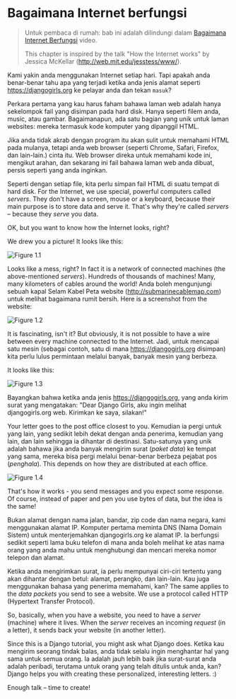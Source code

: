 # Bagaimana Internet berfungsi

> Untuk pembaca di rumah: bab ini adalah dilindungi dalam [Bagaimana Internet Berfungsi](https://www.youtube.com/watch?v=oM9yAA09wdc) video.
> 
> This chapter is inspired by the talk "How the Internet works" by Jessica McKellar (http://web.mit.edu/jesstess/www/).

Kami yakin anda menggunakan Internet setiap hari. Tapi apakah anda benar-benar tahu apa yang terjadi ketika anda jenis alamat seperti https://djangogirls.org ke pelayar anda dan tekan `masuk`?

Perkara pertama yang kau harus faham bahawa laman web adalah hanya sekelompok fail yang disimpan pada hard disk. Hanya seperti filem anda, music, atau gambar. Bagaimanapun, ada satu bagian yang unik untuk laman websites: mereka termasuk kode komputer yang dipanggil HTML.

Jika anda tidak akrab dengan program itu akan sulit untuk memahami HTML pada mulanya, tetapi anda web browser (seperti Chrome, Safari, Firefox, dan lain-lain.) cinta itu. Web browser direka untuk memahami kode ini, mengikut arahan, dan sekarang ini fail bahawa laman web anda dibuat, persis seperti yang anda inginkan.

Seperti dengan setiap file, kita perlu simpan fail HTML di suatu tempat di hard disk. For the Internet, we use special, powerful computers called *servers*. They don't have a screen, mouse or a keyboard, because their main purpose is to store data and serve it. That's why they're called *servers* – because they *serve* you data.

OK, but you want to know how the Internet looks, right?

We drew you a picture! It looks like this:

![Figure 1.1](images/internet_1.png)

Looks like a mess, right? In fact it is a network of connected machines (the above-mentioned *servers*). Hundreds of thousands of machines! Many, many kilometers of cables around the world! Anda boleh mengunjungi sebuah kapal Selam Kabel Peta website (http://submarinecablemap.com) untuk melihat bagaimana rumit bersih. Here is a screenshot from the website:

![Figure 1.2](images/internet_3.png)

It is fascinating, isn't it? But obviously, it is not possible to have a wire between every machine connected to the Internet. Jadi, untuk mencapai satu mesin (sebagai contoh, satu di mana https://djangogirls.org disimpan) kita perlu lulus permintaan melalui banyak, banyak mesin yang berbeza.

It looks like this:

![Figure 1.3](images/internet_2.png)

Bayangkan bahwa ketika anda jenis https://djangogirls.org, yang anda kirim surat yang mengatakan: "Dear Django Girls, aku ingin melihat djangogirls.org web. Kirimkan ke saya, silakan!"

Your letter goes to the post office closest to you. Kemudian ia pergi untuk yang lain, yang sedikit lebih dekat dengan anda penerima, kemudian yang lain, dan lain sehingga ia dihantar di destinasi. Satu-satunya yang unik adalah bahawa jika anda banyak mengirim surat (*paket data*) ke tempat yang sama, mereka bisa pergi melalui benar-benar berbeza pejabat pos (*penghala*). This depends on how they are distributed at each office.

![Figure 1.4](images/internet_4.png)

That's how it works - you send messages and you expect some response. Of course, instead of paper and pen you use bytes of data, but the idea is the same!

Bukan alamat dengan nama jalan, bandar, zip code dan nama negara, kami menggunakan alamat IP. Komputer pertama meminta DNS (Nama Domain Sistem) untuk menterjemahkan djangogirls.org ke alamat IP. Ia berfungsi sedikit seperti lama buku telefon di mana anda boleh melihat ke atas nama orang yang anda mahu untuk menghubungi dan mencari mereka nomor telepon dan alamat.

Ketika anda mengirimkan surat, ia perlu mempunyai ciri-ciri tertentu yang akan dihantar dengan betul: alamat, perangko, dan lain-lain. Kau juga menggunakan bahasa yang penerima memahami, kan? The same applies to the *data packets* you send to see a website. We use a protocol called HTTP (Hypertext Transfer Protocol).

So, basically, when you have a website, you need to have a *server* (machine) where it lives. When the *server* receives an incoming *request* (in a letter), it sends back your website (in another letter).

Since this is a Django tutorial, you might ask what Django does. Ketika kau mengirim seorang tindak balas, anda tidak selalu ingin menghantar hal yang sama untuk semua orang. Ia adalah jauh lebih baik jika surat-surat anda adalah peribadi, terutama untuk orang yang telah ditulis untuk anda, kan? Django helps you with creating these personalized, interesting letters. :)

Enough talk – time to create!